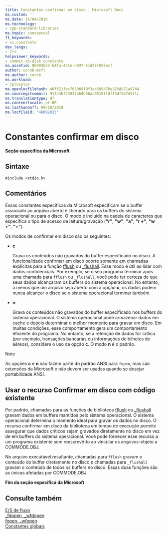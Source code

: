 ```yaml
---
title: Constantes confirmar em disco | Microsoft Docs
ms.custom: ''
ms.date: 11/04/2016
ms.technology:
- cpp-standard-libraries
ms.topic: conceptual
f1_keywords:
- vc.constants
dev_langs:
- C++
helpviewer_keywords:
- commit-to-disk constants
ms.assetid: 0b903b23-b4fa-431e-a937-51d95f695ecf
author: corob-msft
ms.author: corob
ms.workload:
- cplusplus
ms.openlocfilehash: 46ff21fec703069f9f3ac599d76e325d871a9744
ms.sourcegitcommit: 913c3bf23937b64b90ac05181fdff3df947d9f1c
ms.translationtype: HT
ms.contentlocale: pt-BR
ms.lasthandoff: 09/18/2018
ms.locfileid: "46092915"
---
```

# <a name="commit-to-disk-constants"></a>Constantes confirmar em disco

**Seção específica da Microsoft**

## <a name="syntax"></a>Sintaxe

```
#include <stdio.h>
```

## <a name="remarks"></a>Comentários

Essas constantes específicas da Microsoft especificam se o buffer associado ao arquivo aberto é liberado para os buffers do sistema operacional ou para o disco. O modo é incluído na cadeia de caracteres que especifica o tipo de acesso de leitura/gravação (**"r"**, **"w"**, **"a"**, **"r +"**, **"w +"**, **"+"**).

Os modos de confirmar em disco são os seguintes:

- **c**

   Grava os conteúdos não gravados do buffer especificado no disco. A funcionalidade confirmar em disco ocorre somente em chamadas explícitas para a função [fflush](../c-runtime-library/reference/fflush.md) ou [_flushall](../c-runtime-library/reference/flushall.md). Esse modo é útil ao lidar com dados confidenciais. Por exemplo, se o seu programa terminar após uma chamada para `fflush` ou `_flushall`, você pode ter certeza de que seus dados alcançaram os buffers do sistema operacional. No entanto, a menos que um arquivo seja aberto com a opção **c**, os dados podem nunca alcançar o disco se o sistema operacional terminar também.

- **n**

   Grava os conteúdos não gravados do buffer especificado nos buffers do sistema operacional. O sistema operacional pode armazenar dados em cache e depois determinar o melhor momento para gravar em disco. Em muitas condições, esse comportamento gera um comportamento eficiente do programa. No entanto, se a retenção de dados for crítica (por exemplo, transações bancárias ou informações de bilhetes de aéreos), considere o uso da opção **c**. O modo **n** é o padrão.

> [!NOTE]
> As opções **c** e **n** não fazem parte do padrão ANSI para `fopen`, mas são extensões da Microsoft e não devem ser usadas quando se desejar portabilidade ANSI.

## <a name="using-the-commit-to-disk-feature-with-existing-code"></a>Usar o recurso Confirmar em disco com código existente

Por padrão, chamadas para as funções de biblioteca [fflush](../c-runtime-library/reference/fflush.md) ou [_flushall](../c-runtime-library/reference/flushall.md) gravam dados em buffers mantidos pelo sistema operacional. O sistema operacional determina o momento ideal para gravar os dados no disco. O recurso confirmar em disco da biblioteca em tempo de execução permite assegurar que dados críticos sejam gravados diretamente no disco em vez de em buffers do sistema operacional. Você pode fornecer esse recurso a um programa existente sem reescrevê-lo ao vincular os arquivos-objeto a COMMODE.OBJ.

No arquivo executável resultante, chamadas para `fflush` gravam o conteúdo do buffer diretamente no disco e chamadas para `_flushall` gravam o conteúdo de todos os buffers no disco. Essas duas funções são as únicas afetadas por COMMODE.OBJ.

**Fim da seção específica da Microsoft**

## <a name="see-also"></a>Consulte também

[E/S de fluxo](../c-runtime-library/stream-i-o.md)<br/>
[_fdopen, _wfdopen](../c-runtime-library/reference/fdopen-wfdopen.md)<br/>
[fopen, _wfopen](../c-runtime-library/reference/fopen-wfopen.md)<br/>
[Constantes globais](../c-runtime-library/global-constants.md)
